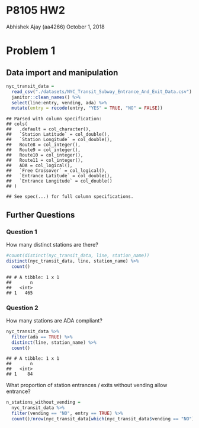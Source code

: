 P8105 HW2
================
Abhishek Ajay (aa4266)
October 1, 2018

Problem 1
=========

Data import and manipulation
----------------------------

``` r
nyc_transit_data = 
  read_csv("./datasets/NYC_Transit_Subway_Entrance_And_Exit_Data.csv") %>%
  janitor::clean_names() %>%
  select(line:entry, vending, ada) %>%
  mutate(entry = recode(entry, "YES" = TRUE, "NO" = FALSE))
```

    ## Parsed with column specification:
    ## cols(
    ##   .default = col_character(),
    ##   `Station Latitude` = col_double(),
    ##   `Station Longitude` = col_double(),
    ##   Route8 = col_integer(),
    ##   Route9 = col_integer(),
    ##   Route10 = col_integer(),
    ##   Route11 = col_integer(),
    ##   ADA = col_logical(),
    ##   `Free Crossover` = col_logical(),
    ##   `Entrance Latitude` = col_double(),
    ##   `Entrance Longitude` = col_double()
    ## )

    ## See spec(...) for full column specifications.

Further Questions
-----------------

### Question 1

How many distinct stations are there?

``` r
#count(distinct(nyc_transit_data, line, station_name))
distinct(nyc_transit_data, line, station_name) %>%
  count()
```

    ## # A tibble: 1 x 1
    ##       n
    ##   <int>
    ## 1   465

### Question 2

How many stations are ADA compliant?

``` r
nyc_transit_data %>%
  filter(ada == TRUE) %>%
  distinct(line, station_name) %>%
  count()
```

    ## # A tibble: 1 x 1
    ##       n
    ##   <int>
    ## 1    84

What proportion of station entrances / exits without vending allow entrance?

``` r
n_stations_without_vending =
  nyc_transit_data %>%
  filter(vending == "NO", entry == TRUE) %>%
  count()/nrow(nyc_transit_data[which(nyc_transit_data$vending == "NO"),])
```
